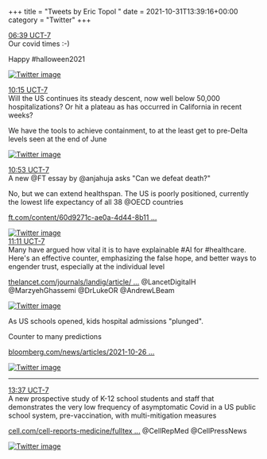 +++
title = "Tweets by Eric Topol " 
date = 2021-10-31T13:39:16+00:00
category = "Twitter"
+++
<div class="tweet"> 
<div class="profile"> 
<a href="https://twitter.com/erictopol/status/1454805172681527298" target="_blank" rel="noreferer">06:39 UCT-7</a> 
</div> 
<div class="content"> 
Our covid times :-)

Happy #halloween2021 </div> 
<a href="/twitter/erictopol/images/FDCBAf9VkAUMvzX.jpg"  ><img src="/twitter/erictopol/images/FDCBAf9VkAUMvzX.jpg" alt="Twitter image" ></img></a></div> 
<div class="tweet"> 
<div class="profile"> 
<a href="https://twitter.com/erictopol/status/1454859634196422667" target="_blank" rel="noreferer">10:15 UCT-7</a> 
</div> 
<div class="content"> 
Will the US continues its steady descent, now well below 50,000 hospitalizations? Or hit a plateau as has occurred in California in recent weeks?

We have the tools to achieve containment, to at the least get to pre-Delta levels seen at the end of June </div> 
<a href="/twitter/erictopol/images/FDCq3R1UYA4iXPn.jpg"  ><img src="/twitter/erictopol/images/FDCq3R1UYA4iXPn.jpg" alt="Twitter image" ></img></a></div> 
<div class="tweet"> 
<div class="profile"> 
<a href="https://twitter.com/erictopol/status/1454869111817654279" target="_blank" rel="noreferer">10:53 UCT-7</a> 
</div> 
<div class="content"> 
A new @FT essay by @anjahuja asks "Can we defeat death?" 

No, but we can extend healthspan. The US is poorly positioned, currently the lowest life expectancy of all 38 @OECD countries

<a href="https://www.ft.com/content/60d9271c-ae0a-4d44-8b11-956cd2e484a9" target="_blank" rel="noreferer">ft.com/content/60d9271c-ae0a-4d44-8b11 ...</a> 
 </div> 
<a href="/twitter/erictopol/images/FDC7GsZVcAUdj2Z.jpg"  ><img src="/twitter/erictopol/images/FDC7GsZVcAUdj2Z.jpg" alt="Twitter image" ></img></a></div> 
<div class="tweet"> 
<div class="profile"> 
<a href="https://twitter.com/erictopol/status/1454873714206527492" target="_blank" rel="noreferer">11:11 UCT-7</a> 
</div> 
<div class="content"> 
Many have argued how vital it is to have explainable #AI for #healthcare. Here's an effective counter, emphasizing the false hope, and better ways to engender trust, especially at the individual level

<a href="https://www.thelancet.com/journals/landig/article/PIIS2589-7500(21)00208-9/fulltext" target="_blank" rel="noreferer">thelancet.com/journals/landig/article/ ...</a> 
 @LancetDigitalH @MarzyehGhassemi @DrLukeOR @AndrewLBeam </div> 
<a href="/twitter/erictopol/images/FDC_3nvVcAAbVaI.jpg"  ><img src="/twitter/erictopol/images/FDC_3nvVcAAbVaI.jpg" alt="Twitter image" ></img></a></div> 
<div class="thread"> 
<div class="thread-content"> 
As US schools opened, kids hospital admissions "plunged". 

Counter to many predictions

<a href="https://www.bloomberg.com/news/articles/2021-10-26/pediatric-covid-hospital-visits-plunge-in-u-s-as-schools-reopen?utm_campaign=KHN%3A%20First%20Edition&utm_medium=email&_hsmi=175573134&_hsenc=p2ANqtz-_Uj6yMM087VcEHwpQnca8nGKHPGc-ZYwdS_pV_xAtlNq7y5L-hDkLVGAhVfdDbwRFtcg6dRfe3Bf3XcGjFvAWXGeTqTA&utm_thread-content=175573134&utm_source=hs_email" target="_blank" rel="noreferer">bloomberg.com/news/articles/2021-10-26 ...</a> 
 </div> 
<a href="/twitter/erictopol/images/FCuWwkHVcAATCH3.jpg"  ><img src="/twitter/erictopol/images/FCuWwkHVcAATCH3.jpg" alt="Twitter image" ></img></a><hr><div class="profile"> 
<a href="https://twitter.com/erictopol/status/1454910426571935751" target="_blank" rel="noreferer">13:37 UCT-7</a> 
</div> 
<div class="content"> 
A new prospective study of K-12 school students and staff that demonstrates the very low frequency of asymptomatic Covid in a US public school system, pre-vaccination, with multi-mitigation measures

<a href="https://www.cell.com/cell-reports-medicine/fulltext/S2666-3791(21)00320-7" target="_blank" rel="noreferer">cell.com/cell-reports-medicine/fulltex ...</a> 
 @CellRepMed @CellPressNews </div> 
<a href="/twitter/erictopol/images/FDDhH2iVcAYcB-U.jpg"  ><img src="/twitter/erictopol/images/FDDhH2iVcAYcB-U.jpg" alt="Twitter image" ></img></a></div> 



